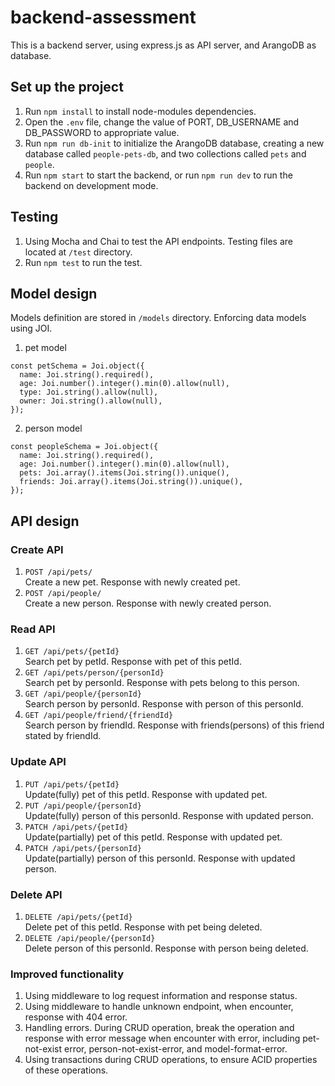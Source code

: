 # backend-assessment
This is a backend server, using express.js as API server, and ArangoDB as database.
## Set up the project
1. Run `npm install` to install node-modules dependencies.
2. Open the `.env` file, change the value of PORT, DB_USERNAME and DB_PASSWORD to appropriate value.
3. Run `npm run db-init` to initialize the ArangoDB database, creating a new database called `people-pets-db`, and two collections called `pets` and `people`.
4. Run `npm start` to start the backend, or run `npm run dev` to run the backend on development mode.

## Testing
1. Using Mocha and Chai to test the API endpoints. Testing files are located at `/test` directory.
2. Run `npm test` to run the test.

## Model design
Models definition are stored in `/models` directory.
Enforcing data models using JOI.
1. pet model
```
const petSchema = Joi.object({
  name: Joi.string().required(),
  age: Joi.number().integer().min(0).allow(null),
  type: Joi.string().allow(null),
  owner: Joi.string().allow(null),
});
```
2. person model
```
const peopleSchema = Joi.object({
  name: Joi.string().required(),
  age: Joi.number().integer().min(0).allow(null),
  pets: Joi.array().items(Joi.string()).unique(),
  friends: Joi.array().items(Joi.string()).unique(),
});
```

## API design

### Create API
1. `POST /api/pets/`\
Create a new pet. Response with newly created pet.
2. `POST /api/people/`\
Create a new person. Response with newly created person.

### Read API
1. `GET /api/pets/{petId}`\
Search pet by petId. Response with pet of this petId.
2. `GET /api/pets/person/{personId}`\
Search pet by personId. Response with pets belong to this person.
3. `GET /api/people/{personId}`\
Search person by personId. Response with person of this personId.
4. `GET /api/people/friend/{friendId}`\
Search person by friendId. Response with friends(persons) of this friend stated by friendId.

### Update API
1. `PUT /api/pets/{petId}`\
Update(fully) pet of this petId. Response with updated pet.
2. `PUT /api/people/{personId}`\
Update(fully) person of this personId. Response with updated person.
3. `PATCH /api/pets/{petId}`\
Update(partially) pet of this petId. Response with updated pet.
4. `PATCH /api/pets/{personId}`\
Update(partially) person of this personId. Response with updated person.

### Delete API
1. `DELETE /api/pets/{petId}`\
Delete pet of this petId. Response with pet being deleted.
2. `DELETE /api/people/{personId}`\
Delete person of this personId. Response with person being deleted.

### Improved functionality
1. Using middleware to log request information and response status.
2. Using middleware to handle unknown endpoint, when encounter, response with 404 error.
3. Handling errors. During CRUD operation, break the operation and response with error message when encounter with error, including pet-not-exist error, person-not-exist-error, and model-format-error.
4. Using transactions during CRUD operations, to ensure ACID properties of these operations.

